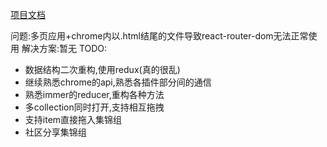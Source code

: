 [项目文档](https://www.yuque.com/lalala-wm82o/qvhwgq/rdyhpi)

问题:多页应用+chrome内以.html结尾的文件导致react-router-dom无法正常使用
解决方案:暂无
TODO:
* 数据结构二次重构,使用redux(真的很乱)
* 继续熟悉chrome的api,熟悉各插件部分间的通信
* 熟悉immer的reducer,重构各种方法
* 多collection同时打开,支持相互拖拽
* 支持item直接拖入集锦组
* 社区分享集锦组
